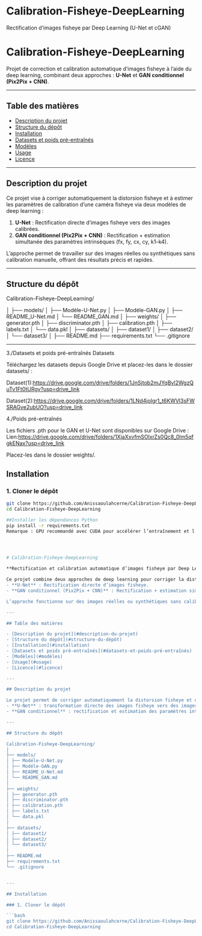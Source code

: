 # Calibration-Fisheye-DeepLearning
Rectification d’images fisheye par Deep Learning (U-Net et cGAN)

# Calibration-Fisheye-DeepLearning

Projet de correction et calibration automatique d’images fisheye à l’aide du deep learning, combinant deux approches : **U-Net** et **GAN conditionnel (Pix2Pix + CNN)**.

---

## Table des matières

- [Description du projet](#description-du-projet)  
- [Structure du dépôt](#structure-du-dépôt)  
- [Installation](#installation)  
- [Datasets et poids pré-entraînés](#datasets-et-poids-pré-entraînés)  
- [Modèles](#modèles)  
- [Usage](#usage)  
- [Licence](#licence)  

---

## Description du projet

Ce projet vise à corriger automatiquement la distorsion fisheye et à estimer les paramètres de calibration d’une caméra fisheye via deux modèles de deep learning :  

1. **U-Net** : Rectification directe d’images fisheye vers des images calibrées.  
2. **GAN conditionnel (Pix2Pix + CNN)** : Rectification + estimation simultanée des paramètres intrinsèques (fx, fy, cx, cy, k1–k4).  

L’approche permet de travailler sur des images réelles ou synthétiques sans calibration manuelle, offrant des résultats précis et rapides.

---

## Structure du dépôt

Calibration-Fisheye-DeepLearning/

│
├── models/
│   ├── Modéle-U-Net.py
│   ├── Modéle-GAN.py
│   ├── README_U-Net.md
│   └── README_GAN.md
│
├── weights/
│   ├── generator.pth
│   ├── discriminator.pth
│   ├── calibration.pth
│   ├── labels.txt
│   └── data.pkl
│
├── datasets/
│   ├── dataset1/
│   ├── dataset2/
│   └── dataset3/
│
├── README.md
├── requirements.txt
└── .gitignore



---


3./Datasets et poids pré-entraînés
Datasets

Téléchargez les datasets depuis Google Drive et placez-les dans le dossier datasets/ :

Dataset(1):https://drive.google.com/drive/folders/1JnSjtob2mJYqBvl2WgzQuTv1Ft0tURgy?usp=drive_link

Dataset(2):https://drive.google.com/drive/folders/1LNd4joIgr1_t6KWVl3sFWSRAGve2ubUO?usp=drive_link

4./Poids pré-entraînés

Les fichiers .pth pour le GAN et U-Net sont disponibles sur Google Drive :
Lien:https://drive.google.com/drive/folders/1XjaXxvfmSOlxrZs0Qc8_0lm5qfgkENax?usp=drive_link

Placez-les dans le dossier weights/.


## Installation

### 1. Cloner le dépôt
```bash
git clone https://github.com/Anissaoulahcerne/Calibration-Fisheye-DeepLearning.git
cd Calibration-Fisheye-DeepLearning

##Installer les dépendances Python
pip install -r requirements.txt
Remarque : GPU recommandé avec CUDA pour accélérer l’entraînement et l’inférence.




# Calibration-Fisheye-DeepLearning

**Rectification et calibration automatique d’images fisheye par Deep Learning (U-Net et cGAN)**

Ce projet combine deux approches de deep learning pour corriger la distorsion fisheye et estimer les paramètres de calibration d'une caméra :  
- **U-Net** : Rectification directe d’images fisheye.  
- **GAN conditionnel (Pix2Pix + CNN)** : Rectification + estimation simultanée des paramètres intrinsèques (fx, fy, cx, cy, k1–k4).  

L’approche fonctionne sur des images réelles ou synthétiques sans calibration manuelle, offrant des résultats précis et rapides.

---

## Table des matières

- [Description du projet](#description-du-projet)
- [Structure du dépôt](#structure-du-dépôt)
- [Installation](#installation)
- [Datasets et poids pré-entraînés](#datasets-et-poids-pré-entraînés)
- [Modèles](#modèles)
- [Usage](#usage)
- [Licence](#licence)

---

## Description du projet

Le projet permet de corriger automatiquement la distorsion fisheye et d’estimer les paramètres de calibration via deux modèles :  
- **U-Net** : transformation directe des images fisheye vers des images rectifiées.  
- **GAN conditionnel** : rectification et estimation des paramètres intrinsèques.

---

## Structure du dépôt

Calibration-Fisheye-DeepLearning/
│
├── models/
│ ├── Modéle-U-Net.py
│ ├── Modéle-GAN.py
│ ├── README_U-Net.md
│ └── README_GAN.md
│
├── weights/
│ ├── generator.pth
│ ├── discriminator.pth
│ ├── calibration.pth
│ ├── labels.txt
│ └── data.pkl
│
├── datasets/
│ ├── dataset1/
│ ├── dataset2/
│ └── dataset3/
│
├── README.md
├── requirements.txt
└── .gitignore


---

## Installation

### 1. Cloner le dépôt

```bash
git clone https://github.com/Anissaoulahcerne/Calibration-Fisheye-DeepLearning.git
cd Calibration-Fisheye-DeepLearning


